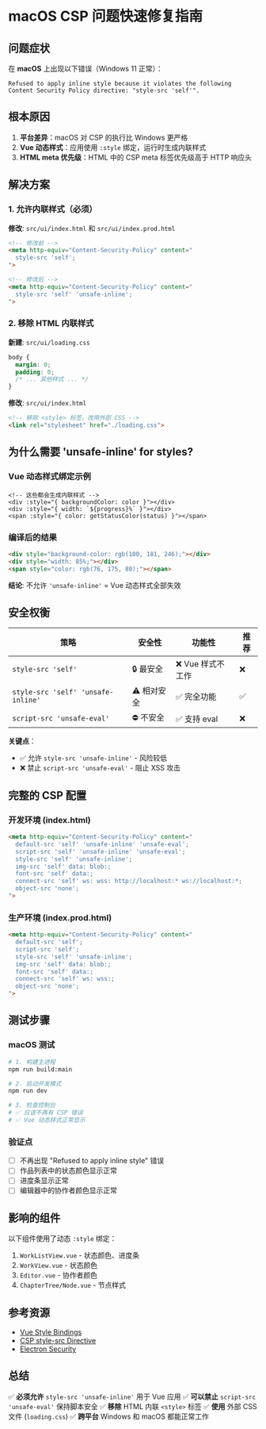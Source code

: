 # macOS CSP 问题快速修复指南

## 问题症状

在 **macOS** 上出现以下错误（Windows 11 正常）：

```
Refused to apply inline style because it violates the following 
Content Security Policy directive: "style-src 'self'".
```

## 根本原因

1. **平台差异**：macOS 对 CSP 的执行比 Windows 更严格
2. **Vue 动态样式**：应用使用 `:style` 绑定，运行时生成内联样式
3. **HTML meta 优先级**：HTML 中的 CSP meta 标签优先级高于 HTTP 响应头

## 解决方案

### 1. 允许内联样式（必须）

**修改**: `src/ui/index.html` 和 `src/ui/index.prod.html`

```html
<!-- 修改前 -->
<meta http-equiv="Content-Security-Policy" content="
  style-src 'self';
">

<!-- 修改后 -->
<meta http-equiv="Content-Security-Policy" content="
  style-src 'self' 'unsafe-inline';
">
```

### 2. 移除 HTML 内联样式

**新建**: `src/ui/loading.css`

```css
body {
  margin: 0;
  padding: 0;
  /* ... 其他样式 ... */
}
```

**修改**: `src/ui/index.html`

```html
<!-- 移除 <style> 标签，改用外部 CSS -->
<link rel="stylesheet" href="./loading.css">
```

## 为什么需要 'unsafe-inline' for styles?

### Vue 动态样式绑定示例

```vue
<!-- 这些都会生成内联样式 -->
<div :style="{ backgroundColor: color }"></div>
<div :style="{ width: `${progress}%` }"></div>
<span :style="{ color: getStatusColor(status) }"></span>
```

### 编译后的结果

```html
<div style="background-color: rgb(100, 181, 246);"></div>
<div style="width: 85%;"></div>
<span style="color: rgb(76, 175, 80);"></span>
```

**结论**: 不允许 `'unsafe-inline'` = Vue 动态样式全部失效

## 安全权衡

| 策略 | 安全性 | 功能性 | 推荐 |
|------|--------|--------|------|
| `style-src 'self'` | 🔒 最安全 | ❌ Vue 样式不工作 | ❌ |
| `style-src 'self' 'unsafe-inline'` | ⚠️ 相对安全 | ✅ 完全功能 | ✅ |
| `script-src 'unsafe-eval'` | ⛔ 不安全 | ✅ 支持 eval | ❌ |

**关键点**：
- ✅ 允许 `style-src 'unsafe-inline'` - 风险较低
- ❌ 禁止 `script-src 'unsafe-eval'` - 阻止 XSS 攻击

## 完整的 CSP 配置

### 开发环境 (index.html)

```html
<meta http-equiv="Content-Security-Policy" content="
  default-src 'self' 'unsafe-inline' 'unsafe-eval'; 
  script-src 'self' 'unsafe-inline' 'unsafe-eval'; 
  style-src 'self' 'unsafe-inline'; 
  img-src 'self' data: blob:; 
  font-src 'self' data:; 
  connect-src 'self' ws: wss: http://localhost:* ws://localhost:*;
  object-src 'none';
">
```

### 生产环境 (index.prod.html)

```html
<meta http-equiv="Content-Security-Policy" content="
  default-src 'self'; 
  script-src 'self'; 
  style-src 'self' 'unsafe-inline'; 
  img-src 'self' data: blob:; 
  font-src 'self' data:; 
  connect-src 'self' ws: wss:;
  object-src 'none';
">
```

## 测试步骤

### macOS 测试

```bash
# 1. 构建主进程
npm run build:main

# 2. 启动开发模式
npm run dev

# 3. 检查控制台
# ✅ 应该不再有 CSP 错误
# ✅ Vue 动态样式正常显示
```

### 验证点

- [ ] 不再出现 "Refused to apply inline style" 错误
- [ ] 作品列表中的状态颜色显示正常
- [ ] 进度条显示正常
- [ ] 编辑器中的协作者颜色显示正常

## 影响的组件

以下组件使用了动态 `:style` 绑定：

1. `WorkListView.vue` - 状态颜色、进度条
2. `WorkView.vue` - 状态颜色
3. `Editor.vue` - 协作者颜色
4. `ChapterTree/Node.vue` - 节点样式

## 参考资源

- [Vue Style Bindings](https://vuejs.org/guide/essentials/class-and-style.html)
- [CSP style-src Directive](https://developer.mozilla.org/en-US/docs/Web/HTTP/Headers/Content-Security-Policy/style-src)
- [Electron Security](https://www.electronjs.org/docs/latest/tutorial/security)

## 总结

✅ **必须允许** `style-src 'unsafe-inline'` 用于 Vue 应用
✅ **可以禁止** `script-src 'unsafe-eval'` 保持脚本安全
✅ **移除** HTML 内联 `<style>` 标签
✅ **使用** 外部 CSS 文件 (`loading.css`)
✅ **跨平台** Windows 和 macOS 都能正常工作
